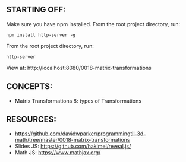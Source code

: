 ## STARTING OFF:

Make sure you have npm installed.
From the root project directory, run:
```
npm install http-server -g
```

From the root project directory, run:
```
http-server
```

View at: http://localhost:8080/0018-matrix-transformations

## CONCEPTS:

* Matrix Transformations 8: types of Transformations

## RESOURCES:

* https://github.com/davidwparker/programmingtil-3d-math/tree/master/0018-matrix-transformations
* Slides JS: https://github.com/hakimel/reveal.js/
* Math JS: https://www.mathjax.org/
